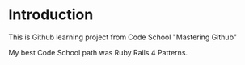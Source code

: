 Introduction
==========
This is Github learning project from Code School "Mastering Github"

My best Code School path was Ruby Rails 4 Patterns. 
